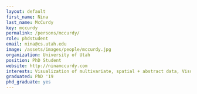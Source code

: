 ```yaml
---
layout: default
first_name: Nina
last_name: McCurdy
key: mccurdy
permalink: /persons/mccurdy/
role: phdstudent
email: nina@cs.utah.edu
image: /assets/images/people/mccurdy.jpg
organization: University of Utah
position: PhD Student
website: http://ninamccurdy.com
interests: Visualization of multivariate, spatial + abstract data, Visualization in the Digital Humanities, Computational Creativity
graduated: PhD '19
phd_graduate: yes
---
```

